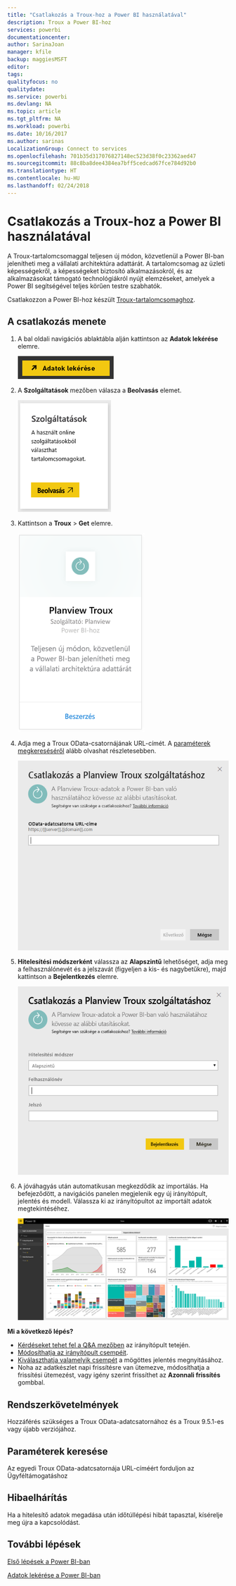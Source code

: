 ```yaml
---
title: "Csatlakozás a Troux-hoz a Power BI használatával"
description: Troux a Power BI-hoz
services: powerbi
documentationcenter: 
author: SarinaJoan
manager: kfile
backup: maggiesMSFT
editor: 
tags: 
qualityfocus: no
qualitydate: 
ms.service: powerbi
ms.devlang: NA
ms.topic: article
ms.tgt_pltfrm: NA
ms.workload: powerbi
ms.date: 10/16/2017
ms.author: sarinas
LocalizationGroup: Connect to services
ms.openlocfilehash: 701b35d317076827148ec523d38f0c23362aed47
ms.sourcegitcommit: 88c8ba8dee4384ea7bff5cedcad67fce784d92b0
ms.translationtype: HT
ms.contentlocale: hu-HU
ms.lasthandoff: 02/24/2018
---
```

# <a name="connect-to-troux-for-power-bi"></a>Csatlakozás a Troux-hoz a Power BI használatával
A Troux-tartalomcsomaggal teljesen új módon, közvetlenül a Power BI-ban jelenítheti meg a vállalati architektúra adattárát. A tartalomcsomag az üzleti képességekről, a képességeket biztosító alkalmazásokról, és az alkalmazásokat támogató technológiákról nyújt elemzéseket, amelyek a Power BI segítségével teljes körűen testre szabhatók.

Csatlakozzon a Power BI-hoz készült [Troux-tartalomcsomaghoz](https://app.powerbi.com/getdata/services/troux).

## <a name="how-to-connect"></a>A csatlakozás menete
1. A bal oldali navigációs ablaktábla alján kattintson az **Adatok lekérése** elemre.
   
   ![](media/service-connect-to-troux/getdata.png)
2. A **Szolgáltatások** mezőben válasza a **Beolvasás** elemet.
   
   ![](media/service-connect-to-troux/services.png)
3. Kattintson a **Troux** \>  **Get** elemre.
   
   ![](media/service-connect-to-troux/troux.png)
4. Adja meg a Troux OData-csatornájának URL-címét. A [paraméterek megkereséséről](#FindingParams) alább olvashat részletesebben.
   
   ![](media/service-connect-to-troux/params.png)
5. **Hitelesítési módszerként** válassza az **Alapszintű** lehetőséget, adja meg a felhasználónevét és a jelszavát (figyeljen a kis- és nagybetűkre), majd kattintson a **Bejelentkezés** elemre.
   
    ![](media/service-connect-to-troux/creds.png)
6. A jóváhagyás után automatikusan megkezdődik az importálás. Ha befejeződött, a navigációs panelen megjelenik egy új irányítópult, jelentés és modell. Válassza ki az irányítópultot az importált adatok megtekintéséhez.
   
     ![](media/service-connect-to-troux/dashboard.png)

**Mi a következő lépés?**

* [Kérdéseket tehet fel a Q&A mezőben](power-bi-q-and-a.md) az irányítópult tetején.
* [Módosíthatja az irányítópult csempéit](service-dashboard-edit-tile.md).
* [Kiválaszthatja valamelyik csempét](service-dashboard-tiles.md) a mögöttes jelentés megnyitásához.
* Noha az adatkészlet napi frissítésre van ütemezve, módosíthatja a frissítési ütemezést, vagy igény szerint frissíthet az **Azonnali frissítés** gombbal.

## <a name="system-requirements"></a>Rendszerkövetelmények
Hozzáférés szükséges a Troux OData-adatcsatornához és a Troux 9.5.1-es vagy újabb verziójához.

<a name="FindingParams"></a>

## <a name="finding-parameters"></a>Paraméterek keresése
Az egyedi Troux OData-adatcsatornája URL-címéért forduljon az Ügyféltámogatáshoz

## <a name="troubleshooting"></a>Hibaelhárítás
Ha a hitelesítő adatok megadása után időtúllépési hibát tapasztal, kísérelje meg újra a kapcsolódást.

## <a name="next-steps"></a>További lépések
[Első lépések a Power BI-ban](service-get-started.md)

[Adatok lekérése a Power BI-ban](service-get-data.md)

